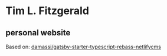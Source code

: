 # Tim L. Fitzgerald
## personal website

Based on: [damassi/gatsby-starter-typescript-rebass-netlifycms](https://github.com/damassi/gatsby-starter-typescript-rebass-netlifycms)